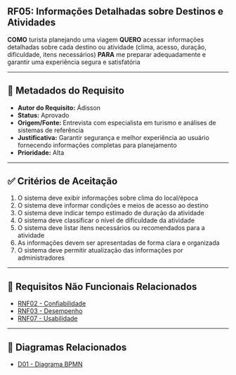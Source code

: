 ## RF05: Informações Detalhadas sobre Destinos e Atividades

**COMO** turista planejando uma viagem
**QUERO** acessar informações detalhadas sobre cada destino ou atividade (clima, acesso, duração, dificuldade, itens necessários)
**PARA** me preparar adequadamente e garantir uma experiência segura e satisfatória

---

## 📄 Metadados do Requisito

- **Autor do Requisito:** Ádisson
- **Status:** Aprovado
- **Origem/Fonte:** Entrevista com especialista em turismo e análises de sistemas de referência
- **Justificativa:** Garantir segurança e melhor experiência ao usuário fornecendo informações completas para planejamento
- **Prioridade:** Alta

---

## ✅ Critérios de Aceitação

1. O sistema deve exibir informações sobre clima do local/época
2. O sistema deve informar condições e meios de acesso ao destino
3. O sistema deve indicar tempo estimado de duração da atividade
4. O sistema deve classificar o nível de dificuldade da atividade
5. O sistema deve listar itens necessários ou recomendados para a atividade
6. As informações devem ser apresentadas de forma clara e organizada
7. O sistema deve permitir atualização das informações por administradores

---

## 🔗 Requisitos Não Funcionais Relacionados

- [RNF02 - Confiabilidade](../non_functional/RNF02.md)
- [RNF03 - Desempenho](../non_functional/RNF03.md)
- [RNF07 - Usabilidade](../non_functional/RNF07.md)

---

## 🔗 Diagramas Relacionados

- [D01 - Diagrama BPMN](../../diagrams/bpmn/D01.jpg)
